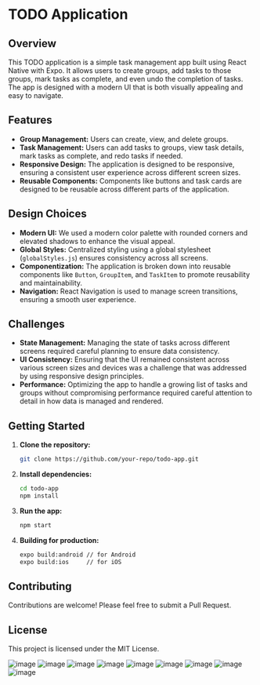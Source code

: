 # TODO Application

## Overview
This TODO application is a simple task management app built using React Native with Expo. It allows users to create groups, add tasks to those groups, mark tasks as complete, and even undo the completion of tasks. The app is designed with a modern UI that is both visually appealing and easy to navigate.

## Features
- **Group Management:** Users can create, view, and delete groups.
- **Task Management:** Users can add tasks to groups, view task details, mark tasks as complete, and redo tasks if needed.
- **Responsive Design:** The application is designed to be responsive, ensuring a consistent user experience across different screen sizes.
- **Reusable Components:** Components like buttons and task cards are designed to be reusable across different parts of the application.

## Design Choices
- **Modern UI:** We used a modern color palette with rounded corners and elevated shadows to enhance the visual appeal.
- **Global Styles:** Centralized styling using a global stylesheet (`globalStyles.js`) ensures consistency across all screens.
- **Componentization:** The application is broken down into reusable components like `Button`, `GroupItem`, and `TaskItem` to promote reusability and maintainability.
- **Navigation:** React Navigation is used to manage screen transitions, ensuring a smooth user experience.

## Challenges
- **State Management:** Managing the state of tasks across different screens required careful planning to ensure data consistency.
- **UI Consistency:** Ensuring that the UI remained consistent across various screen sizes and devices was a challenge that was addressed by using responsive design principles.
- **Performance:** Optimizing the app to handle a growing list of tasks and groups without compromising performance required careful attention to detail in how data is managed and rendered.

## Getting Started
1. **Clone the repository:**
    ```bash
    git clone https://github.com/your-repo/todo-app.git
    ```
2. **Install dependencies:**
    ```bash
    cd todo-app
    npm install
    ```
3. **Run the app:**
    ```bash
    npm start
    ```
4. **Building for production:**
    ```bash
    expo build:android // for Android
    expo build:ios     // for iOS
    ```

## Contributing
Contributions are welcome! Please feel free to submit a Pull Request.

## License
This project is licensed under the MIT License.

![image](https://drive.google.com/file/d/1YCNLE2dTWW_qWMGUNsc95REgVqthpI_9/view?usp=sharing)
![image](https://drive.google.com/file/d/1YCr7w1Y0hU_mkWLl34rkTYSZeUsSEUs8/view?usp=sharing)
![image](https://drive.google.com/file/d/1YJIITa7-1J5nSuXudyWjJDZR7kCKfcCV/view?usp=sharing)
![image](https://drive.google.com/file/d/1YWoEUo1UcgfGs00E55eNxrmLxBNtML4i/view?usp=sharing)
![image](https://drive.google.com/file/d/1YMKM4DaNP0J14TvmhbLPeAcMKAygUvjQ/view?usp=sharing)
![image](https://drive.google.com/file/d/1YJIITa7-1J5nSuXudyWjJDZR7kCKfcCV/view?usp=sharing)
![image](https://drive.google.com/file/d/1YXxTLKX9hlDmkjV8CzgqzOQZwjQ5OtZ6/view?usp=sharing)
![image](https://drive.google.com/file/d/1Y3A6M89UmiryguoJZKpzgLKU_fds1W2C/view?usp=sharing)
![image](https://drive.google.com/file/d/1YnBeysiFug-4wxS-xh1nPFMANyGVRtaa/view?usp=sharing)


